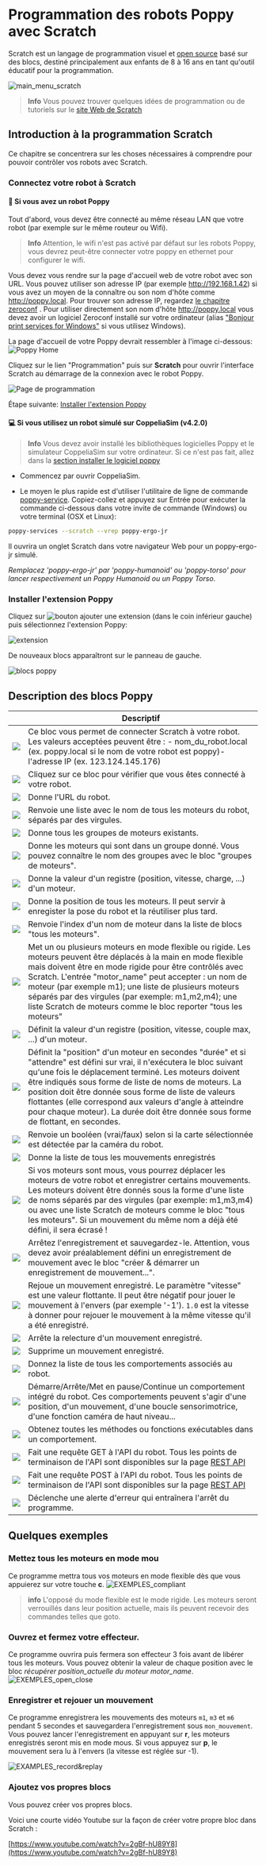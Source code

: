 # Programmation des robots Poppy avec Scratch

Scratch est un langage de programmation visuel et [open source](https://github.com/LLK) basé sur des blocs, destiné principalement aux enfants de 8 à 16 ans en tant qu'outil éducatif pour la programmation.

![main_menu_scratch](../img/scratch/main_menu_scratch.png)

> **Info** Vous pouvez trouver quelques idées de programmation ou de tutoriels sur le [site Web de Scratch](https://scratch.mit.edu/ideas)

## Introduction à la programmation Scratch

Ce chapitre se concentrera sur les choses nécessaires à comprendre pour pouvoir contrôler vos robots avec Scratch.

### Connectez votre robot à Scratch

#### 🤖 Si vous avez un robot Poppy

Tout d'abord, vous devez être connecté au même réseau LAN que votre robot (par exemple sur le même routeur ou Wifi).

> **Info** Attention, le wifi n'est pas activé par défaut sur les robots Poppy, vous devrez peut-être connecter votre poppy en ethernet pour configurer le wifi.

Vous devez vous rendre sur la page d'accueil web de votre robot avec son URL. Vous pouvez utiliser son adresse IP (par exemple http://192.168.1.42) si vous avez un moyen de la connaître ou son nom d'hôte comme http://poppy.local. Pour trouver son adresse IP, regardez [le chapitre zeroconf](../installation/install-zeroconf.md#alternatives-pour-trouver-ladresse-ip-dun-ordinateur-sur-votre-réseau-local) . Pour utiliser directement son nom d'hôte http://poppy.local vous devez avoir un logiciel Zeroconf installé sur votre ordinateur (alias ["Bonjour print services for Windows"](https://support.apple.com/kb/DL999?locale=en_US) si vous utilisez Windows).

La page d'accueil de votre Poppy devrait ressembler à l'image ci-dessous:
![Poppy Home](../img/scratch/INTERFACE_home.png)

Cliquez sur le lien "Programmation" puis sur **Scratch** pour ouvrir l'interface Scratch au démarrage de la connexion avec le robot Poppy.

![Page de programmation](../img/scratch/INTERFACE_programmingLanguages.png)

Étape suivante: [Installer l'extension Poppy](#installer-lextension-poppy)

#### 💻 Si vous utilisez un robot simulé sur CoppeliaSim (v4.2.0)
> **Info** Vous devez avoir installé les bibliothèques logicielles Poppy et le simulateur CoppeliaSim sur votre ordinateur. Si ce n'est pas fait, allez dans la [section installer le logiciel poppy](../installation/install-poppy-softwares.md)

- Commencez par ouvrir CoppeliaSim.

- Le moyen le plus rapide est d'utiliser l'utilitaire de ligne de commande [poppy-service](../software-libraries/poppy-creature.md#poppy-services). Copiez-collez et appuyez sur Entrée pour exécuter la commande ci-dessous dans votre invite de commande (Windows) ou votre terminal (OSX et Linux):
```bash
poppy-services --scratch --vrep poppy-ergo-jr
```
Il ouvrira un onglet Scratch dans votre navigateur Web pour un poppy-ergo-jr simulé.

*Remplacez 'poppy-ergo-jr' par 'poppy-humanoid' ou 'poppy-torso' pour lancer respectivement un Poppy Humanoid ou un Poppy Torso*.

### Installer l'extension Poppy

Cliquez sur ![bouton ajouter une extension](../img/scratch/INTERFACE_addExtension.png) (dans le coin inférieur gauche) puis sélectionnez l'extension Poppy:

![extension](../img/scratch/INTERFACE_extension.png)

De nouveaux blocs apparaîtront sur le panneau de gauche.

![blocs poppy](../img/scratch/INTERFACE_blocks.png)

## Description des blocs Poppy

| | Descriptif |
| - | ----------- |
| ![](../img/scratch/MISC_setHost.PNG) | Ce bloc vous permet de connecter Scratch à votre robot. Les valeurs acceptées peuvent être : - nom_du_robot.local (ex. poppy.local si le nom de votre robot est poppy)- l'adresse IP (ex. 123.124.145.176) |
| ![](../img/scratch/MISC_testConnection.PNG) | Cliquez sur ce bloc pour vérifier que vous êtes connecté à votre robot. |
| ![](../img/scratch/MISC_robotURL.PNG) | Donne l'URL du robot. |
| ![](../img/scratch/MOTOR_allMotors.PNG) | Renvoie une liste avec le nom de tous les moteurs du robot, séparés par des virgules. |
| ![](../img/scratch/MOTOR_allMotorGroups.PNG) | Donne tous les groupes de moteurs existants. |
| ![](../img/scratch/MOTOR_motorsInGroup.PNG) | Donne les moteurs qui sont dans un groupe donné. Vous pouvez connaître le nom des groupes avec le bloc "groupes de moteurs". |
| ![](../img/scratch/MOTOR_getVarOfMotor.PNG) | Donne la valeur d'un registre (position, vitesse, charge, ...) d'un moteur. |
| ![](../img/scratch/MOTOR_getAllMotorPositions.PNG) | Donne la position de tous les moteurs. Il peut servir à enregister la pose du robot et la réutiliser plus tard. |
| ![](../img/scratch/MOTOR_index.PNG) | Renvoie l'index d'un nom de moteur dans la liste de blocs "tous les moteurs". |
| ![](../img/scratch/MOTOR_setCompliant.PNG) | Met un ou plusieurs moteurs en mode flexible ou rigide. Les moteurs peuvent être déplacés à la main en mode flexible mais doivent être en mode rigide pour être contrôlés avec Scratch. L'entrée "motor_name" peut accepter : un nom de moteur (par exemple m1); une liste de plusieurs moteurs séparés par des virgules (par exemple: m1,m2,m4); une liste Scratch de moteurs comme le bloc reporter "tous les moteurs" |
| ![](../img/scratch/MOTOR_setVarOfMotor.PNG) | Définit la valeur d'un registre (position, vitesse, couple max, ...) d'un moteur. |
| ![](../img/scratch/MOTOR_goto.PNG) | Définit la "position" d'un moteur en secondes "durée" et si "attendre" est défini sur vrai, il n'exécutera le bloc suivant qu'une fois le déplacement terminé. Les moteurs doivent être indiqués sous forme de liste de noms de moteurs. La position doit être donnée sous forme de liste de valeurs flottantes (elle correspond aux valeurs d'angle à atteindre pour chaque moteur). La durée doit être donnée sous forme de flottant, en secondes.
| ![](../img/scratch/SENSOR_cardDetection.PNG) | Renvoie un booléen (vrai/faux) selon si la carte sélectionnée est détectée par la caméra du robot. |
| ![](../img/scratch/MOVE_allRecordedMoves.PNG) | Donne la liste de tous les mouvements enregistrés |
| ![](../img/scratch/MOVE_record.PNG) | Si vos moteurs sont mous, vous pourrez déplacer les moteurs de votre robot et enregistrer certains mouvements. Les moteurs doivent être donnés sous la forme d'une liste de noms séparés par des virgules (par exemple: m1,m3,m4) ou avec une liste Scratch de moteurs comme le bloc "tous les moteurs". Si un mouvement du même nom a déjà été défini, il sera écrasé ! |
| ![](../img/scratch/MOVE_save.PNG) | Arrêtez l'enregistrement et sauvegardez-le. Attention, vous devez avoir préalablement défini un enregistrement de mouvement avec le bloc "créer & démarrer un enregistrement de mouvement...". |
| ![](../img/scratch/MOVE_play.PNG) | Rejoue un mouvement enregistré. Le paramètre "vitesse" est une valeur flottante. Il peut être négatif pour jouer le mouvement à l'envers (par exemple '-1'). `1.0` est la vitesse à donner pour rejouer le mouvement à la même vitesse qu'il a été enregistré. |
| ![](../img/scratch/MOVE_stop.PNG) | Arrête la relecture d'un mouvement enregistré. |
| ![](../img/scratch/MOVE_remove.PNG) | Supprime un mouvement enregistré. |
| ![](../img/scratch/PRIMITIVE_getAllPrimitives.PNG) | Donnez la liste de tous les comportements associés au robot. |
| ![](../img/scratch/PRIMITIVE_startPrimitive.PNG) | Démarre/Arrête/Met en pause/Continue un comportement intégré du robot. Ces comportements peuvent s'agir d'une position, d'un mouvement, d'une boucle sensorimotrice, d'une fonction caméra de haut niveau... |
| ![](../img/scratch/PRIMITIVE_getMethodOfPrimitive.PNG) | Obtenez toutes les méthodes ou fonctions exécutables dans un comportement. |
| ![](../img/scratch/API_get.PNG) | Fait une requête GET à l'API du robot. Tous les points de terminaison de l'API sont disponibles sur la page [REST API](rest.md) |
| ![](../img/scratch/API_post.PNG) | Fait une requête POST à l'API du robot. Tous les points de terminaison de l'API sont disponibles sur la page [REST API](rest.md) |
| ![](../img/scratch/MISC_alert.PNG) | Déclenche une alerte d'erreur qui entraînera l'arrêt du programme. |

## Quelques exemples

### Mettez tous les moteurs en mode mou

Ce programme mettra tous vos moteurs en mode flexible dès que vous appuierez sur votre touche **c**.
![EXEMPLES_compliant](../img/scratch/EXAMPLES_compliant.png)

> **info** L'opposé du mode flexible est le mode rigide. Les moteurs seront verrouillés dans leur position actuelle, mais ils peuvent recevoir des commandes telles que goto.

### Ouvrez et fermez votre effecteur.

Ce programme ouvrira puis fermera son effecteur 3 fois avant de libérer tous les moteurs. Vous pouvez obtenir la valeur de chaque position avec le bloc *récupérer position_actuelle du moteur motor_name*.
![EXEMPLES_open_close](../img/scratch/EXAMPLES_openClose.png)


### Enregistrer et rejouer un mouvement

Ce programme enregistrera les mouvements des moteurs `m1`, `m3` et `m6` pendant 5 secondes et sauvegardera l'enregistrement sous `mon_mouvement`. Vous pouvez lancer l'enregistrement en appuyant sur **r**, les moteurs enregistrés seront mis en mode mous. Si vous appuyez sur **p**, le mouvement sera lu à l'envers (la vitesse est réglée sur -1).

![EXAMPLES_record&replay](../img/scratch/EXAMPLES_record&replay.png)

### Ajoutez vos propres blocs

Vous pouvez créer vos propres blocs.

Voici une courte vidéo Youtube sur la façon de créer votre propre bloc dans Scratch :

[https://www.youtube.com/watch?v=2gBf-hU89Y8](https://www.youtube.com/watch?v=2gBf-hU89Y8)